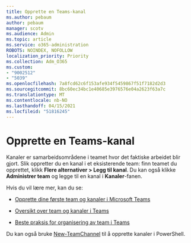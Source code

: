 ```yaml
---
title: Opprette en Teams-kanal
ms.author: pebaum
author: pebaum
manager: scotv
ms.audience: Admin
ms.topic: article
ms.service: o365-administration
ROBOTS: NOINDEX, NOFOLLOW
localization_priority: Priority
ms.collection: Adm_O365
ms.custom:
- "9002512"
- "5039"
ms.openlocfilehash: 7a8fcd62c6f153afe934f5459867f51f7182d2d3
ms.sourcegitcommit: 8bc60ec34bc1e40685e3976576e04a2623f63a7c
ms.translationtype: MT
ms.contentlocale: nb-NO
ms.lasthandoff: 04/15/2021
ms.locfileid: "51816245"
---
```

# <a name="create-a-teams-channel"></a>Opprette en Teams-kanal

Kanaler er samarbeidsområdene i teamet hvor det faktiske arbeidet blir gjort. Slik oppretter du en kanal i et eksisterende team: finn teamet du opprettet, klikk **Flere alternativer > Legg til kanal**. Du kan også klikke **Administrer team** og legge til en kanal i **Kanaler**-fanen.

Hvis du vil lære mer, kan du se:

- [Opprette dine første team og kanaler i Microsoft Teams](https://docs.microsoft.com/MicrosoftTeams/get-started-with-teams-create-your-first-teams-and-channels)

- [Oversikt over team og kanaler i Teams](https://docs.microsoft.com/microsoftteams/teams-channels-overview)

- [Beste praksis for organisering av team i Teams](https://docs.microsoft.com/MicrosoftTeams/best-practices-organizing)

Du kan også bruke [New-TeamChannel](https://docs.microsoft.com/powershell/module/teams/new-teamchannel?view=teams-ps) til å opprette kanaler i PowerShell. 
